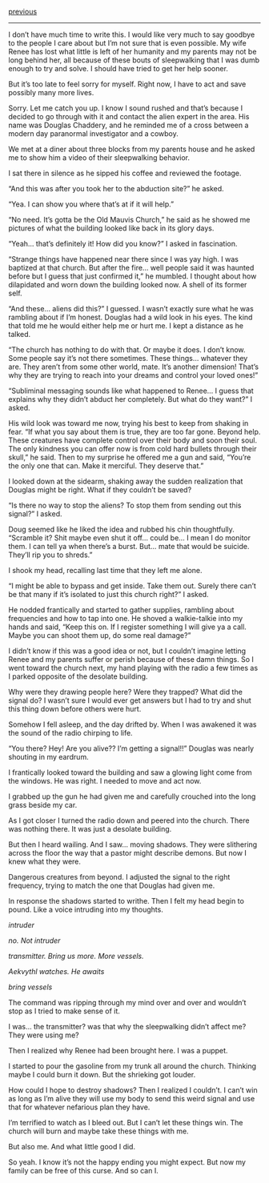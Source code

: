 

[previous](https://www.reddit.com/r/nosleep/comments/u9fdp8/update_my_wifes_sleepwalking_habits_have_become/?utm_source=share&utm_medium=ios_app&utm_name=iossmf)
________

I don’t have much time to write this. I would like very much to say goodbye to the people I care about but I’m not sure that is even possible. My wife Renee has lost what little is left of her humanity and my parents may not be long behind her, all because of these bouts of sleepwalking that I was dumb enough to try and solve. I should have tried to get her help sooner. 

But it’s too late to feel sorry for myself. Right now, I have to act and save possibly many more lives. 

Sorry. Let me catch you up. I know I sound rushed and that’s because I decided to go through with it and contact the alien expert in the area. His name was Douglas Chaddery, and he reminded me of a cross between a modern day paranormal investigator and a cowboy. 

We met at a diner about three blocks from my parents house and he asked me to show him a video of their sleepwalking behavior. 

I sat there in silence as he sipped his coffee and reviewed the footage. 

“And this was after you took her to the abduction site?” he asked. 

“Yea. I can show you where that’s at if it will help.” 

“No need. It’s gotta be the Old Mauvis Church,” he said as he showed me pictures of what the building looked like back in its glory days. 

“Yeah… that’s definitely it! How did you know?” I asked in fascination. 

“Strange things have happened near there since I was yay high. I was baptized at that church. But after the fire… well people said it was haunted before but I guess that just confirmed it,” he mumbled. 
I thought about how dilapidated and worn down the building looked now. A shell of its former self. 



“And these… aliens did this?” I guessed. I wasn’t exactly sure what he was rambling about if I’m honest. Douglas had a wild look in his eyes. The kind that told me he would either help me or hurt me. I kept a distance as he talked. 

“The church has nothing to do with that. Or maybe it does. I don’t know. Some people say it’s not there sometimes. These things… whatever they are. They aren’t from some other world, mate. It’s another dimension! That’s why they are trying to reach into your dreams and control your loved ones!” 

“Subliminal messaging sounds like what happened to Renee… I guess that explains why they didn’t abduct her completely. But what do they want?” I asked. 

His wild look was toward me now, trying his best to keep from shaking in fear. “If what you say about them is true, they are too far gone. Beyond help. These creatures have complete control over their body and soon their soul. The only kindness you can offer now is from cold hard bullets through their skull,” he said. Then to my surprise he offered me a gun and said, “You’re the only one that can. Make it merciful. They deserve that.” 

I looked down at the sidearm, shaking away the sudden realization that Douglas might be right. What if they couldn’t be saved? 

“Is there no way to stop the aliens? To stop them from sending out this signal?” I asked. 

Doug seemed like he liked the idea and rubbed his chin thoughtfully. “Scramble it? Shit maybe even shut it off… could be… I mean I do monitor them. I can tell ya when there’s a burst. But… mate that would be suicide. They’ll rip you to shreds.”

I shook my head, recalling last time that they left me alone. 

“I might be able to bypass and get inside. Take them out. Surely there can’t be that many if it’s isolated to just this church right?” I asked. 

He nodded frantically and started to gather supplies, rambling about frequencies and how to tap into one. He shoved a walkie-talkie into my hands and said, “Keep this on. If I register something I will give ya a call. Maybe you can shoot them up, do some real damage?” 

I didn’t know if this was a good idea or not, but I couldn’t imagine letting Renee and my parents suffer or perish because of these damn things. So I went toward the church next, my hand playing with the radio a few times as I parked opposite of the desolate building. 

Why were they drawing people here? Were they trapped? What did the signal do? I wasn’t sure I would ever get answers but I had to try and shut this thing down before others were hurt. 

Somehow I fell asleep, and the day drifted by. When I was awakened it was the sound of the radio chirping to life. 

“You there? Hey! Are you alive?? I’m getting a signal!!” Douglas was nearly shouting in my eardrum. 

I frantically looked toward the building and saw a glowing light come from the windows. He was right. I needed to move and act now. 

I grabbed up the gun he had given me and carefully crouched into the long grass beside my car. 

As I got closer I turned the radio down and peered into the church. There was nothing there. It was just a desolate building. 

But then I heard wailing. And I saw… moving shadows. They were slithering across the floor the way that a pastor might describe demons. But now I knew what they were. 

Dangerous creatures from beyond. I adjusted the signal to the right frequency, trying to match the one that Douglas had given me. 

In response the shadows started to writhe. Then I felt my head begin to pound. 
Like a voice intruding into my thoughts. 

*intruder*

*no. Not intruder*

*transmitter. Bring us more. More vessels.*

*Aekvythl watches. He awaits*

*bring vessels*

The command was ripping through my mind over and over and wouldn’t stop as I tried to make sense of it. 

I was… the transmitter? was that why the sleepwalking didn’t affect me? They were using me?

Then I realized why Renee had been brought here. I was a puppet. 

I started to pour the gasoline from my trunk all around the church. Thinking maybe I could burn it down. But the shrieking got louder. 

How could I hope to destroy shadows? Then I realized I couldn’t. I can’t win as long as I’m alive they will use my body to send this weird signal and use that for whatever nefarious plan they have. 

I’m terrified to watch as I bleed out. But I can’t let these things win. The church will burn and maybe take these things with me. 

But also me. And what little good I did. 

So yeah. I know it’s not the happy ending you might expect. But now my family can be free of this curse. And so can I.